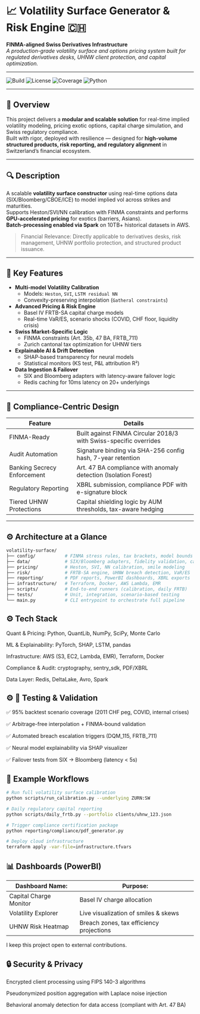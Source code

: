 # 📈 Volatility Surface Generator & Risk Engine 🇨🇭

**FINMA-aligned Swiss Derivatives Infrastructure**  
*A production-grade volatility surface and options pricing system built for regulated derivatives desks, UHNW client protection, and capital optimization.*

---

![Build](https://img.shields.io/github/actions/workflow/status/vol-surface/ci.yml)
![License](https://img.shields.io/badge/license-MIT-blue.svg)
![Coverage](https://img.shields.io/badge/coverage-92%25-green)
![Python](https://img.shields.io/badge/python-3.11-blue)

---

## 🚀 Overview

This project delivers a **modular and scalable solution** for real-time implied volatility modeling, pricing exotic options, capital charge simulation, and Swiss regulatory compliance.  
Built with rigor, deployed with resilience — designed for **high-volume structured products, risk reporting, and regulatory alignment** in Switzerland’s financial ecosystem.

---

## 🔍 Description

A scalable **volatility surface constructor** using real-time options data (SIX/Bloomberg/CBOE/ICE) to model implied vol across strikes and maturities.  
Supports Heston/SVI/NN calibration with FINMA constraints and performs **GPU-accelerated pricing** for exotics (barriers, Asians).  
**Batch-processing enabled via Spark** on 10TB+ historical datasets in AWS.

> Financial Relevance: Directly applicable to derivatives desks, risk management, UHNW portfolio protection, and structured product issuance.

---

## 🧠 Key Features

- **Multi-model Volatility Calibration**
  - Models: `Heston`, `SVI`, `LSTM residual NN`
  - Convexity-preserving interpolation (`Gatheral constraints`)
- **Advanced Pricing & Risk Engine**
  - Basel IV FRTB-SA capital charge models
  - Real-time VaR/ES, scenario shocks (COVID, CHF floor, liquidity crisis)
- **Swiss Market-Specific Logic**
  - FINMA constraints (Art. 35b, 47 BA, FRTB_711)
  - Zurich cantonal tax optimization for UHNW tiers
- **Explainable AI & Drift Detection**
  - SHAP-based transparency for neural models
  - Statistical monitors (KS test, P&L attribution R²)
- **Data Ingestion & Failover**
  - SIX and Bloomberg adapters with latency-aware failover logic
  - Redis caching for 10ms latency on 20+ underlyings

---

## 🧾 Compliance-Centric Design

| Feature                          | Details                                                        |
|----------------------------------|----------------------------------------------------------------|
| FINMA-Ready                      | Built against FINMA Circular 2018/3 with Swiss-specific overrides |
| Audit Automation                 | Signature binding via SHA-256 config hash, 7-year retention      |
| Banking Secrecy Enforcement      | Art. 47 BA compliance with anomaly detection (Isolation Forest) |
| Regulatory Reporting             | XBRL submission, compliance PDF with e-signature block          |
| Tiered UHNW Protections          | Capital shielding logic by AUM thresholds, tax-aware hedging    |

---

## ⚙️ Architecture at a Glance

```bash
volatility-surface/
├── config/           # FINMA stress rules, tax brackets, model bounds
├── data/             # SIX/Bloomberg adapters, fidelity validation, caching
├── pricing/          # Heston, SVI, NN calibration, smile modeling
├── risk/             # FRTB-SA engine, UHNW breach detection, VaR/ES
├── reporting/        # PDF reports, PowerBI dashboards, XBRL exports
├── infrastructure/   # Terraform, Docker, AWS Lambda, EMR
├── scripts/          # End-to-end runners (calibration, daily FRTB)
├── tests/            # Unit, integration, scenario-based testing
└── main.py           # CLI entrypoint to orchestrate full pipeline


```
## ⚙️ Tech Stack

Quant & Pricing: Python, QuantLib, NumPy, SciPy, Monte Carlo

ML & Explainability: PyTorch, SHAP, LSTM, pandas

Infrastructure: AWS (S3, EC2, Lambda, EMR), Terraform, Docker

Compliance & Audit: cryptography, sentry_sdk, PDF/XBRL

Data Layer: Redis, DeltaLake, Avro, Spark


## ⚙️ 🧪 Testing & Validation
✅ 95% backtest scenario coverage (2011 CHF peg, COVID, internal crises)

✅ Arbitrage-free interpolation + FINMA-bound validation

✅ Automated breach escalation triggers (DQM_115, FRTB_711)

✅ Neural model explainability via SHAP visualizer

✅ Failover tests from SIX → Bloomberg (latency < 5s)



## 🧭 Example Workflows

```bash
# Run full volatility surface calibration
python scripts/run_calibration.py --underlying ZURN:SW

# Daily regulatory capital reporting
python scripts/daily_frtb.py --portfolio clients/uhnw_123.json

# Trigger compliance certification package
python reporting/compliance/pdf_generator.py

# Deploy cloud infrastructure
terraform apply -var-file=infrastructure.tfvars
```

## 📊 Dashboards (PowerBI)
| Dashboard Name:                  | Purpose:                                                       |
|----------------------------------|----------------------------------------------------------------|
|  Capital Charge Monitor       | Basel IV charge allocation |
| Volatility Explorer                 | Live visualization of smiles & skews      |
| UHNW Risk Heatmap      | Breach zones, tax efficiency projections |

I keep this project open to external contributions.
## 🔒 Security & Privacy
Encrypted client processing using FIPS 140-3 algorithms

Pseudonymized position aggregation with Laplace noise injection

Behavioral anomaly detection for data access (compliant with Art. 47 BA)


